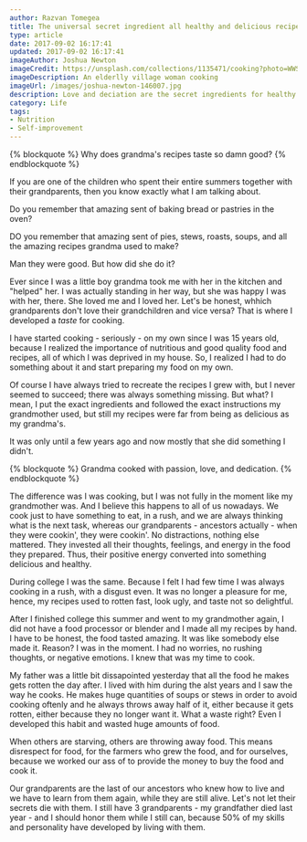 ```yaml
---
author: Razvan Tomegea
title: The universal secret ingredient all healthy and delicious recipes need
type: article
date: 2017-09-02 16:17:41
updated: 2017-09-02 16:17:41
imageAuthor: Joshua Newton
imageCredit: https://unsplash.com/collections/1135471/cooking?photo=WWSX6yJlh5E
imageDescription: An elderlly village woman cooking
imageUrl: /images/joshua-newton-146007.jpg
description: Love and deciation are the secret ingredients for healthy and delicious recipes.
category: Life
tags:
- Nutrition
- Self-improvement
---
```

{% blockquote %}
Why does grandma's recipes taste so damn good?
{% endblockquote %}

If you are one of the children who spent their entire summers together with their grandparents, then you know exactly what I am talking about.<!-- more -->

Do you remember that amazing sent of baking bread or pastries in the oven?

DO you remember that amazing sent of pies, stews, roasts, soups, and all the amazing recipes grandma used to make?

Man they were good. But how did she do it?

Ever since I was a little boy grandma took me with her in the kitchen and "helped" her. I was actually standing in her way, but she was happy I was with her, there. She loved me and I loved her. Let's be honest, whhich grandparents don't love their grandchildren and vice versa? That is where I developed a *taste* for cooking.

I have started cooking - seriously - on my own since I was 15 years old, because I realized the importance of nutritious and good quality food and recipes, all of which I was deprived in my house. So, I realized I had to do something about it and start preparing my food on my own.

Of course I have always tried to recreate the recipes I grew with, but I never seemed to succeed; there was always something missing. But what? I mean, I put the exact ingredients and followed the exact instructions my grandmother used, but still my recipes were far from being as delicious as my grandma's.

It was only until a few years ago and now mostly that she did something I didn't.

{% blockquote %}
Grandma cooked with passion, love, and dedication.
{% endblockquote %}

The difference was I was cooking, but I was not fully in the moment like my grandmother was. And I believe this happens to all of us nowadays. We cook just to have something to eat, in a rush, and we are always thinking what is the next task, whereas our grandparents - ancestors actually - when they were cookin', they were cookin'. No distractions, nothing else mattered. They invested all their thoughts, feelings, and energy in the food they prepared. Thus, their positive energy converted into something delicious and healthy.

During college I was the same. Because I felt I had few time I was always cooking in a rush, with a disgust even. It was no longer a pleasure for me, hence, my recipes used to rotten fast, look ugly, and taste not so delightful.

After I finished college this summer and went to my grandmother again, I did not have a food processor or blender and I made all my recipes by hand. I have to be honest, the food tasted amazing. It was like somebody else made it. Reason? I was in the moment. I had no worries, no rushing thoughts, or negative emotions. I knew that was my time to cook.

My father was a little bit dissapointed yesterday that all the food he makes gets rotten the day after. I lived with him during the alst years and I saw the way he cooks. He makes huge quantities of soups or stews in order to avoid cooking oftenly and he always throws away half of it, either because it gets rotten, either because they no longer want it. What a waste right? Even I developed this habit and wasted huge amounts of food.

When others are starving, others are throwing away food. This means disrespect for food, for the farmers who grew the food, and for ourselves, because we worked our ass of to provide the money to buy the food and cook it.

Our grandparents are the last of our ancestors who knew how to live and we have to learn from them again, while they are still alive. Let's not let their secrets die with them. I still have 3 grandparents - my grandfather died last year - and I should honor them while I still can, because 50% of my skills and personality have developed by living with them.